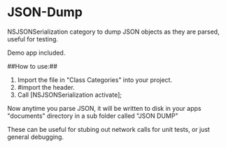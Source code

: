 JSON-Dump
=========

NSJSONSerialization category to dump JSON objects as they are parsed, useful for testing.

Demo app included.

##How to use:##

1. Import the file in "Class Categories" into your project.
2. #import the header.
3. Call [NSJSONSerialization activate];

Now anytime you parse JSON, it will be written to disk in your apps "documents" directory in a sub folder called "JSON DUMP"

These can be useful for stubing out network calls for unit tests, or just general debugging.
